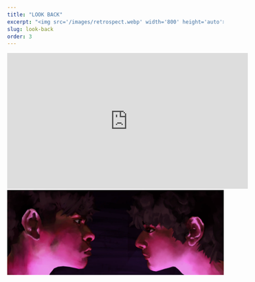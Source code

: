 ```yaml
---
title: "LOOK BACK"
excerpt: "<img src='/images/retrospect.webp' width='800' height='auto'>"
slug: look-back
order: 3
---
```

<iframe width="560" height="315" src="https://www.youtube.com/embed/Dm7lTidREU8?si=SF72DiOrdrT9LHCc" title="YouTube video player" frameborder="0" allow="accelerometer; autoplay; clipboard-write; encrypted-media; gyroscope; picture-in-picture; web-share" referrerpolicy="strict-origin-when-cross-origin" allowfullscreen></iframe>

<img src='/images/retrospect.webp'>